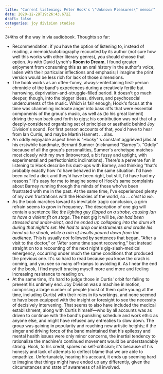 ```yaml
---
title: "Current listening: Peter Hook's \"Unknown Pleasures\" memoir"
date: 2020-12-28T19:26:43.672Z
draft: false
categories: joy division studies
---
```

3/4ths of the way in via audiobook. Thoughts so far:

* Recommendation: if you have the option of listening to, instead of reading, a memoir/autobiography recounted by its author (not sure how well this works with other literary genres), you should choose that option. As with David Lynch's **Room to Dream**, I found greater enjoyment from consuming this as an oral history in the author's voice, laden with their particular inflections and emphasis; I imagine the print version would be less rich for lack of those dimensions.
* The book works as an often-funny, always-entertaining first-person chronicle of the band's experiences during a creatively fertile but harrowing, deprivation-and-struggle-filled period. It doesn't go much deeper, though, into the bigger ideas, drivers, and psychosocial undercurrents of the music. Which is fair enough; Hook's focus at the time was channeling inchoate anger into bass riffs that were essential components of the group's music, as well as (to his great lament) driving the van back and forth to gigs; his contribution was not that of a deeply-considered organizing set of principles or aesthetic behind Joy Division's sound. For first person accounts of that, you'd have to hear from Ian Curtis, and maybe Martin Hannett ... alas.
* An oddly enjoyable aspect here is "Hooky"'s constant aggrieved jabs at his erstwhile bandmate, Bernard Sumner (nicknamed "Barney"). "Oddly" because of all the group's personalities, Sumner's archetype matches most closely with my own (introverted, a bit fussy and uptight, with experimental and perfectionistic inclinations). There's a perverse fun in listening to Hook describe his dust-ups with Barney, and thinking "that's probably exactly how I'd have behaved in the same situation. I'd have been called a dick and they'd have been right, but still, I'd have had my reasons." It's easy for me to imagine some of Hook's same complaints about Barney running through the minds of those who've been frustrated with me in the past. At the same time, I've experienced plenty of my own frustrations with the Hookies of the world, so ... *c'est la vie.*
* As the book marches toward its inevitable tragic conclusion, a grim refrain seems to grow in frequency. The description of one gig will contain a sentence like *the lighting guy flipped on a strobe, causing Ian to have a violent fit on stage.* The next gig it will be, *Ian had been stressed and under-slept, and he ended up collapsing into the drum kit during that night's set. We had to drop our instruments and cradle his head as he shook, while a rain of insults poured down* *from the audience.* This is usually *not* followed by sentences that began, "After a visit to the doctor," or "After some time spent recovering," but instead straight on to a recounting of the next night's gig-slash-medical emergency, occurring under much the same conditions that produced the previous one. It's so hard to read because you know the crash is coming, and you see so many off-ramps to avoiding it. As I near the end of the book, I find myself bracing myself more and more and feeling increasing resistance to reading on.
* At the same time, it's hard to judge those in Curtis' orbit for failing to prevent his untimely end. Joy Division was a machine in motion, comprising a large number of people (most of them quite young at the time, including Curtis) with their roles in its workings, and none seemed to have been equipped with the insight or foresight to see the necessity of decisively intervening. That seems to also have included the medical establishment, along with Curtis himself—who by all accounts was as driven to continue with the band's punishing schedule and work ethic as anyone else, and might have refused any entreaties to slow down. The group was gaining in popularity and reaching new artistic heights; if the singer and driving force of the band maintained that his epilepsy and mental health issues were only minor concerns, the inertial tendency to rationalize the machine's continued movement would be understandably strong. Hook, to his credit, spares no self-criticism; it's because of his honesty and lack of attempts to deflect blame that we are able to empathize. Unfortunately, hearing his account, it ends up seeming hard to imagine that things might have ended up any differently, given the circumstances and state of awareness of all involved.